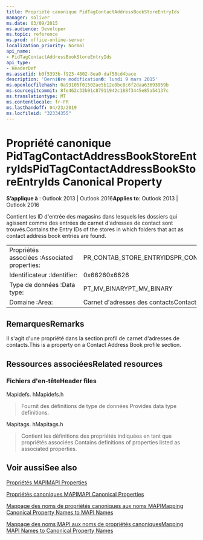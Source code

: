 ```yaml
---
title: Propriété canonique PidTagContactAddressBookStoreEntryIds
manager: soliver
ms.date: 03/09/2015
ms.audience: Developer
ms.topic: reference
ms.prod: office-online-server
localization_priority: Normal
api_name:
- PidTagContactAddressBookStoreEntryIds
api_type:
- HeaderDef
ms.assetid: b0f5393b-f923-4802-8ea0-daf58cd4bace
description: 'Derni�re modification�: lundi 9 mars 2015'
ms.openlocfilehash: 0a93105f01502ae5b12e0bc8c6f2daa63693959b
ms.sourcegitcommit: 8fe462c32b91c87911942c188f3445e85a54137c
ms.translationtype: MT
ms.contentlocale: fr-FR
ms.lasthandoff: 04/23/2019
ms.locfileid: "32334355"
---
```

# <a name="pidtagcontactaddressbookstoreentryids-canonical-property"></a><span data-ttu-id="3f89e-103">Propriété canonique PidTagContactAddressBookStoreEntryIds</span><span class="sxs-lookup"><span data-stu-id="3f89e-103">PidTagContactAddressBookStoreEntryIds Canonical Property</span></span>

  
  
<span data-ttu-id="3f89e-104">**S’applique à** : Outlook 2013 | Outlook 2016</span><span class="sxs-lookup"><span data-stu-id="3f89e-104">**Applies to**: Outlook 2013 | Outlook 2016</span></span> 
  
<span data-ttu-id="3f89e-105">Contient les ID d'entrée des magasins dans lesquels les dossiers qui agissent comme des entrées de carnet d'adresses de contact sont trouvés.</span><span class="sxs-lookup"><span data-stu-id="3f89e-105">Contains the Entry IDs of the stores in which folders that act as contact address book entries are found.</span></span>
  
|||
|:-----|:-----|
|<span data-ttu-id="3f89e-106">Propriétés associées :</span><span class="sxs-lookup"><span data-stu-id="3f89e-106">Associated properties:</span></span>  <br/> |<span data-ttu-id="3f89e-107">PR_CONTAB_STORE_ENTRYIDS</span><span class="sxs-lookup"><span data-stu-id="3f89e-107">PR_CONTAB_STORE_ENTRYIDS</span></span>  <br/> |
|<span data-ttu-id="3f89e-108">Identificateur :</span><span class="sxs-lookup"><span data-stu-id="3f89e-108">Identifier:</span></span>  <br/> |<span data-ttu-id="3f89e-109">0x6626</span><span class="sxs-lookup"><span data-stu-id="3f89e-109">0x6626</span></span>  <br/> |
|<span data-ttu-id="3f89e-110">Type de données :</span><span class="sxs-lookup"><span data-stu-id="3f89e-110">Data type:</span></span>  <br/> |<span data-ttu-id="3f89e-111">PT_MV_BINARY</span><span class="sxs-lookup"><span data-stu-id="3f89e-111">PT_MV_BINARY</span></span>  <br/> |
|<span data-ttu-id="3f89e-112">Domaine :</span><span class="sxs-lookup"><span data-stu-id="3f89e-112">Area:</span></span>  <br/> |<span data-ttu-id="3f89e-113">Carnet d'adresses des contacts</span><span class="sxs-lookup"><span data-stu-id="3f89e-113">Contact address book</span></span>  <br/> |
   
## <a name="remarks"></a><span data-ttu-id="3f89e-114">Remarques</span><span class="sxs-lookup"><span data-stu-id="3f89e-114">Remarks</span></span>

<span data-ttu-id="3f89e-115">Il s'agit d'une propriété dans la section profil de carnet d'adresses de contacts.</span><span class="sxs-lookup"><span data-stu-id="3f89e-115">This is a property on a Contact Address Book profile section.</span></span>
  
## <a name="related-resources"></a><span data-ttu-id="3f89e-116">Ressources associées</span><span class="sxs-lookup"><span data-stu-id="3f89e-116">Related resources</span></span>

### <a name="header-files"></a><span data-ttu-id="3f89e-117">Fichiers d'en-tête</span><span class="sxs-lookup"><span data-stu-id="3f89e-117">Header files</span></span>

<span data-ttu-id="3f89e-118">Mapidefs. h</span><span class="sxs-lookup"><span data-stu-id="3f89e-118">Mapidefs.h</span></span>
  
> <span data-ttu-id="3f89e-119">Fournit des définitions de type de données.</span><span class="sxs-lookup"><span data-stu-id="3f89e-119">Provides data type definitions.</span></span>
    
<span data-ttu-id="3f89e-120">Mapitags. h</span><span class="sxs-lookup"><span data-stu-id="3f89e-120">Mapitags.h</span></span>
  
> <span data-ttu-id="3f89e-121">Contient les définitions des propriétés indiquées en tant que propriétés associées.</span><span class="sxs-lookup"><span data-stu-id="3f89e-121">Contains definitions of properties listed as associated properties.</span></span>
    
## <a name="see-also"></a><span data-ttu-id="3f89e-122">Voir aussi</span><span class="sxs-lookup"><span data-stu-id="3f89e-122">See also</span></span>



[<span data-ttu-id="3f89e-123">Propriétés MAPI</span><span class="sxs-lookup"><span data-stu-id="3f89e-123">MAPI Properties</span></span>](mapi-properties.md)
  
[<span data-ttu-id="3f89e-124">Propriétés canoniques MAPI</span><span class="sxs-lookup"><span data-stu-id="3f89e-124">MAPI Canonical Properties</span></span>](mapi-canonical-properties.md)
  
[<span data-ttu-id="3f89e-125">Mappage des noms de propriétés canoniques aux noms MAPI</span><span class="sxs-lookup"><span data-stu-id="3f89e-125">Mapping Canonical Property Names to MAPI Names</span></span>](mapping-canonical-property-names-to-mapi-names.md)
  
[<span data-ttu-id="3f89e-126">Mappage des noms MAPI aux noms de propriétés canoniques</span><span class="sxs-lookup"><span data-stu-id="3f89e-126">Mapping MAPI Names to Canonical Property Names</span></span>](mapping-mapi-names-to-canonical-property-names.md)

